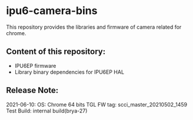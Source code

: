 # ipu6-camera-bins

This repository provides the libraries and firmware of camera related for chrome.

## Content of this repository:
* IPU6EP firmware
* Library binary dependencies for IPU6EP HAL

## Release Note:
2021-06-10:
OS:           Chrome 64 bits
TGL FW tag:   scci_master_20210502_1459
Test Build:   internal build(brya-27)
